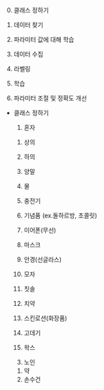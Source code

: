 0) 클래스 정하기

1) 데이터 찾기 

2) 파라미터 값에 대해 학습

3) 데이터 수집

4) 라벨링

5) 학습

6) 파라미터 조절 및 정확도 개선



- 클래스 정하기

  1) 혼자 

   1. 상의

   2. 하의

   3. 양말

   4. 물

   5. 충전기

   6. 기념품 (ex.돌하르방, 초콜릿)

   7. 이어폰(무선)

   8. 마스크

   9. 안경(선글라스)

   10. 모자

   11. 칫솔

   12. 치약

   13.  스킨로션(화장품)

   14. 고데기

   15. 왁스

       

  3) 노인

   	1. 약
   	2. 손수건